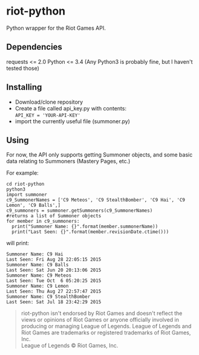 # riot-python
Python wrapper for the Riot Games API.

Dependencies
-------------
requests <= 2.0
Python <= 3.4 (Any Python3 is probably fine, but I haven't tested those)

Installing
----------
* Download/clone repository  
* Create a file called api_key.py with contents:  
    `API_KEY = 'YOUR-API-KEY'`  
* import the currently useful file (summoner.py)  

Using
-------
For now, the API only supports getting Summoner objects, and some basic data relating to Summoners (Mastery Pages, etc.)

For example: 
```python3
cd riot-python
python3
import summoner
c9_SummonerNames = ['C9 Meteos', 'C9 StealthBomber', 'C9 Hai', 'C9 Lemon', 'C9 Balls',]
c9_summoners = summoner.getSummoners(c9_SummonerNames) 
#returns a list of Summoner objects
for member in c9_summoners:
  print("Summoner Name: {}".format(member.summonerName))
  print("Last Seen: {}".format(member.revisionDate.ctime()))
```
will print:
```
Summoner Name: C9 Hai
Last Seen: Fri Aug 28 22:05:15 2015
Summoner Name: C9 Balls
Last Seen: Sat Jun 20 20:13:06 2015
Summoner Name: C9 Meteos
Last Seen: Tue Oct  6 05:20:25 2015
Summoner Name: C9 Lemon
Last Seen: Thu Aug 27 22:57:47 2015
Summoner Name: C9 StealthBomber
Last Seen: Sat Jul 18 23:42:29 2015
```

> riot-python isn't endorsed by Riot Games and doesn't reflect the views or opinions of Riot Games or anyone officially involved in producing or managing League of Legends. League of Legends and Riot Games are trademarks or registered trademarks of Riot Games, Inc.  
League of Legends © Riot Games, Inc.
